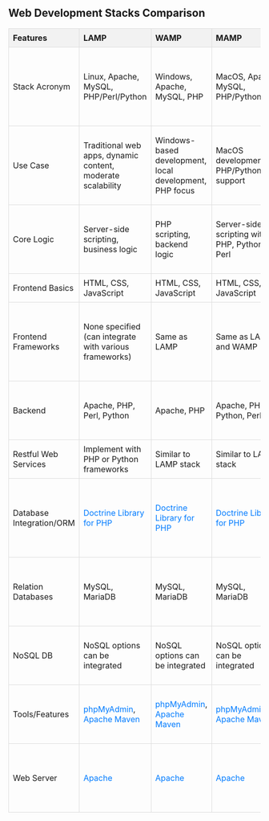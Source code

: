 <!DOCTYPE html>
<html lang="en">
<head>
  <meta charset="UTF-8">
  <meta name="viewport" content="width=device-width, initial-scale=1.0">
  <title>Web Development Stacks Comparison</title>
  <style>
    table {
      width: 100%;
      border-collapse: collapse;
      margin-bottom: 20px;
    }
    th, td {
      border: 1px solid #ddd;
      padding: 8px;
      text-align: left;
    }
    th {
      background-color: #f2f2f2;
    }
    a {
      color: #007bff;
      text-decoration: none;
    }
    a:hover {
      text-decoration: underline;
    }
  </style>
</head>
<body>

  <h2>Web Development Stacks Comparison</h2>

  <table>
    <thead>
      <tr>
        <th>Features</th>
        <th>LAMP</th>
        <th>WAMP</th>
        <th>MAMP</th>
        <th>MEAN</th>
        <th>WERN</th>
        <th>MEVN</th>
        <th>Django</th>
        <th>JAMstack</th>
        <th>SMACK</th>
      </tr>
    </thead>
    <tbody>
      <tr>
        <td>Stack Acronym</td>
        <td>Linux, Apache, MySQL, PHP/Perl/Python</td>
        <td>Windows, Apache, MySQL, PHP</td>
        <td>MacOS, Apache, MySQL, PHP/Python/Perl</td>
        <td>MongoDB, Express.js, Angular, Node.js</td>
        <td>Windows, Express.js, React, Node.js</td>
        <td>MongoDB, Express.js, Vue.js, Node.js</td>
        <td>Python-based development, robust backend, rapid development</td>
        <td>Static websites, high performance, security, scalability</td>
        <td>Spark, Mesos, Akka, Cassandra, Kafka</td>
      </tr>
      <tr>
        <td>Use Case</td>
        <td>Traditional web apps, dynamic content, moderate scalability</td>
        <td>Windows-based development, local development, PHP focus</td>
        <td>MacOS development, PHP/Python/Perl support</td>
        <td>Modern full-stack development, scalable applications</td>
        <td>Windows-based development, React frontend focus</td>
        <td>Modern full-stack development, Vue.js frontend focus</td>
        <td>Python-based development, robust backend, rapid development</td>
        <td>Static websites, high performance, security, scalability</td>
        <td>Real-time analytics, big data applications</td>
      </tr>
      <tr>
        <td>Core Logic</td>
        <td>Server-side scripting, business logic</td>
        <td>PHP scripting, backend logic</td>
        <td>Server-side scripting with PHP, Python, or Perl</td>
        <td>Backend logic, API services</td>
        <td>Backend services, REST APIs</td>
        <td>Backend logic, API services</td>
        <td>Backend logic, server-side rendering</td>
        <td>Business logic as serverless functions, client-side rendering</td>
        <td>Data processing, analytics, real-time streaming</td>
      </tr>
      <tr>
        <td>Frontend Basics</td>
        <td>HTML, CSS, JavaScript</td>
        <td>HTML, CSS, JavaScript</td>
        <td>HTML, CSS, JavaScript</td>
        <td>HTML, CSS, JavaScript</td>
        <td>HTML, CSS, JavaScript</td>
        <td>HTML, CSS, JavaScript</td>
        <td>HTML, CSS, JavaScript</td>
        <td>HTML, CSS, JavaScript</td>
        <td>HTML, CSS, JavaScript</td>
      </tr>
      <tr>
        <td>Frontend Frameworks</td>
        <td>None specified (can integrate with various frameworks)</td>
        <td>Same as LAMP</td>
        <td>Same as LAMP and WAMP</td>
        <td><a href="https://angular.io" target="_blank">Angular</a></td>
        <td><a href="https://reactjs.org" target="_blank">React</a></td>
        <td><a href="https://vuejs.org" target="_blank">Vue.js</a></td>
        <td><a href="https://www.djangoproject.com" target="_blank">Django (Python)</a></td>
        <td><a href="https://www.gatsbyjs.com" target="_blank">Gatsby</a>, <a href="https://nextjs.org" target="_blank">Next.js</a></td>
        <td>None specified (custom front-end or integration with analytics libraries)</td>
      </tr>
      <tr>
        <td>Backend</td>
        <td>Apache, PHP, Perl, Python</td>
        <td>Apache, PHP</td>
        <td>Apache, PHP, Python, Perl</td>
        <td><a href="https://expressjs.com" target="_blank">Express.js</a>, <a href="https://nodejs.org" target="_blank">Node.js</a></td>
        <td><a href="https://expressjs.com" target="_blank">Express.js</a>, <a href="https://nodejs.org" target="_blank">Node.js</a></td>
        <td><a href="https://expressjs.com" target="_blank">Express.js</a>, <a href="https://nodejs.org" target="_blank">Node.js</a></td>
        <td><a href="https://www.djangoproject.com" target="_blank">Django (Python)</a></td>
        <td>Serverless functions, <a href="https://nodejs.org" target="_blank">Node.js</a> (for dynamic functionality)</td>
        <td><a href="https://spark.apache.org" target="_blank">Spark</a>, <a href="https://mesos.apache.org" target="_blank">Mesos</a>, <a href="https://akka.io" target="_blank">Akka</a></td>
      </tr>
      <tr>
        <td>Restful Web Services</td>
        <td>Implement with PHP or Python frameworks</td>
        <td>Similar to LAMP stack</td>
        <td>Similar to LAMP stack</td>
        <td><a href="https://nodejs.org" target="_blank">Node.js</a> for RESTful APIs</td>
        <td><a href="https://nodejs.org" target="_blank">Node.js</a> for RESTful APIs</td>
        <td><a href="https://nodejs.org" target="_blank">Node.js</a> for RESTful APIs</td>
        <td><a href="https://www.django-rest-framework.org" target="_blank">Django REST framework</a></td>
        <td>APIs for dynamic content</td>
        <td>Microservices architecture</td>
      </tr>
      <tr>
        <td>Database Integration/ORM</td>
        <td><a href="https://www.doctrine-project.org" target="_blank">Doctrine Library for PHP</a></td>
        <td><a href="https://www.doctrine-project.org" target="_blank">Doctrine Library for PHP</a></td>
        <td><a href="https://www.doctrine-project.org" target="_blank">Doctrine Library for PHP</a></td>
        <td><a href="https://mongoosejs.com" target="_blank">Mongoose for MongoDB</a></td>
        <td><a href="https://sequelize.org" target="_blank">Sequelize for SQL databases</a></td>
        <td><a href="https://mongoosejs.com" target="_blank">Mongoose for MongoDB</a></td>
        <td><a href="https://www.djangoproject.com" target="_blank">Django ORM (Object-Relational Mapping)</a></td>
        <td>Not applicable (JAMstack uses file-based CMS or serverless APIs)</td>
        <td><a href="https://spark.apache.org/docs/latest/api/java/org/apache/spark/sql/SparkSession.html" target="_blank">Spark SQL</a> (Structured Query Language)</td>
      </tr>
      <tr>
        <td>Relation Databases</td>
        <td>MySQL, MariaDB</td>
        <td>MySQL, MariaDB</td>
        <td>MySQL, MariaDB</td>
        <td><a href="https://www.mongodb.com" target="_blank">MongoDB</a></td>
        <td>MySQL, MariaDB</td>
        <td><a href="https://www.mongodb.com" target="_blank">MongoDB
      <td>MySQL, MariaDB</td>
      <td>MongoDB</td>
      <td>SQLite, MySQL, PostgreSQL</td>
      <td>Various, typically file-based or Headless CMS</td>
      <td><a href="https://cassandra.apache.org" target="_blank">Apache Cassandra</a>, <a href="https://hadoop.apache.org" target="_blank">Hadoop</a>, <a href="https://hbase.apache.org" target="_blank">HBase</a></td>
      </tr>
      <tr>
        <td>NoSQL DB</td>
        <td>NoSQL options can be integrated</td>
        <td>NoSQL options can be integrated</td>
        <td>NoSQL options can be integrated</td>
        <td>NoSQL (MongoDB)</td>
        <td>NoSQL options can be integrated</td>
        <td>NoSQL (MongoDB)</td>
        <td>NoSQL options can be integrated</td>
        <td>Various, typically file-based or Headless CMS</td>
        <td>Apache Kafka</td>
      </tr>
      <tr>
        <td>Tools/Features</td>
        <td><a href="https://www.phpmyadmin.net/">phpMyAdmin</a>, <a href="https://maven.apache.org/">Apache Maven</a></td>
        <td><a href="https://www.phpmyadmin.net/">phpMyAdmin</a>, <a href="https://maven.apache.org/">Apache Maven</a></td>
        <td><a href="https://www.phpmyadmin.net/">phpMyAdmin</a>, <a href="https://maven.apache.org/">Apache Maven</a></td>
        <td><a href="https://angular.io/cli">Angular CLI</a>, <a href="https://expressjs.com/en/starter/generator.html">Express Generator</a></td>
        <td><a href="https://reactjs.org/docs/getting-started.html">React Developer Tools</a>, <a href="https://expressjs.com/en/starter/generator.html">Express Generator</a></td>
        <td><a href="https://cli.vuejs.org/">Vue CLI</a>, <a href="https://expressjs.com/en/starter/generator.html">Express Generator</a></td>
        <td><a href="https://www.djangoproject.com/">Django Admin</a>, <a href="https://www.django-rest-framework.org/">Django REST framework</a></td>
        <td><a href="https://www.netlify.com/">Netlify</a>, <a href="https://vercel.com/">Vercel</a>, <a href="https://pages.github.com/">GitHub Pages</a></td>
        <td><a href="https://spark.apache.org/">Apache Spark</a>, <a href="https://kafka.apache.org/">Kafka</a>, <a href="https://mesos.apache.org/">Mesos</a></td>
      </tr>
      <tr>
        <td>Web Server</td>
        <td><a href="https://httpd.apache.org/">Apache</a></td>
        <td><a href="https://httpd.apache.org/">Apache</a></td>
        <td><a href="https://httpd.apache.org/">Apache</a></td>
        <td><a href="https://httpd.apache.org/">Apache</a></td>
        <td><a href="https://nodejs.org/">Node.js</a> (with <a href="https://www.nginx.com/">Nginx</a> for production)</td>
        <td><a href="https://nodejs.org/">Node.js</a> (with <a href="https://www.nginx.com/">Nginx</a> for production)</td>
        <td><a href="https://nodejs.org/">Node.js</a> (with <a href="https://www.nginx.com/">Nginx</a> for production)</td>
        <td>Various (can be configured with <a href="https://www.nginx.com/">Nginx</a>)</td>
        <td><a href="https://www.nginx.com/">Nginx</a> (for serving static files, reverse proxy)</td>
        <td><a href="https://httpd.apache.org/">Apache</a>, <a href="https://www.nginx.com/">Nginx</a> (for load balancing, reverse proxy)</td>
      </tr>
    </tbody>
  </table>
</body>
</html>